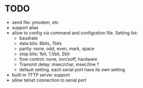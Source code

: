 # TODO

* send file: ymodem, etc
* support alias
* allow to config via command and configration file. Setting list:
    * baudrate
    * data bits: 8bits, 7bits
    * parity: none, odd, even, mark, space
    * stop bits: 1bit, 1.5bit, 2bit
    * flow control: none, xon/xoff, hardware
    * Transmit delay: msec/char, msec/line ?
    * default setting. each serial port have its own setting
* built-in TFTP server support
* allow telnet connection to serial port
